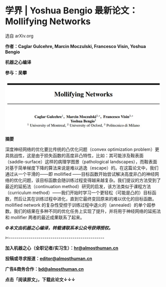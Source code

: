 # 学界 | Yoshua Bengio 最新论文：Mollifying Networks

选自 arXiv.org

**作者：Caglar Gulcehre, Marcin Moczulski, Francesco Visin, Yoshua Bengio**

**机器之心编译**

**参与：吴攀**

![](img/e03803cec0c102247795aaf584145edd.jpg)

**摘要**

深度神经网络的优化要比传统的凸优化问题（convex optimization problem）更具挑战性，这是由于损失函数的高度非凸特性，比如：其可能涉及鞍表面（saddle-surface）这样的病理学图景（pathological landscapes），而鞍表面对基于简单梯度下降的算法来说是难以逃逸（escape）的。在这篇论文中，我们通过从一个平滑的——即 mollified ——目标函数开始尝试解决高度非凸的神经网络的优化问题，该目标函数会随训练过程变得越来越复杂。我们提议的方法受到了最近的延拓法（continuation method）研究的启发，该方法类似于课程方法（curriculum method）——我们开始时学习一个更轻松（可能是凸的）目标函数，然后让其在训练过程中进化，直到它最终变回原来的难以优化的目标函数。mollified network 的复杂性受控于训练过程中退火的（annealed）的单个超参数。我们的结果在多种不同的优化任务上实现了提升，并将用于神经网络的延拓法和 mollifier 两者的最近成果联系了起来。

***©本文由机器之心编译，***转载请联系本公众号获得授权***。***

✄------------------------------------------------

**加入机器之心（全职记者/实习生）：hr@almosthuman.cn**

**投稿或寻求报道：editor@almosthuman.cn**

**广告&商务合作：bd@almosthuman.cn**

**点击「阅读原文」，下载此论文↓↓↓**